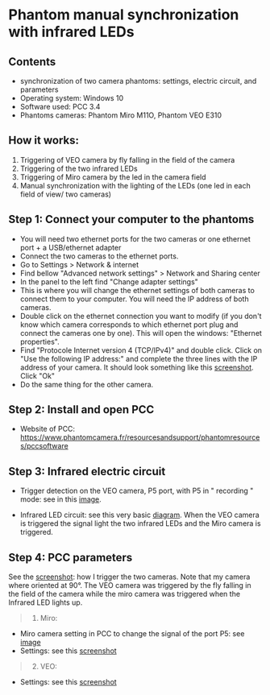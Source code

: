 # Phantom manual synchronization with infrared LEDs

## Contents
- synchronization of two camera phantoms: settings, electric circuit, and parameters
- Operating system: Windows 10 
- Software used: PCC 3.4
- Phantoms cameras: Phantom Miro M11O, Phantom VEO E310

## How it works: 
1. Triggering of VEO camera by fly falling in the field of the camera 
2. Triggering of the two infrared LEDs
3. Triggering of Miro camera by the led in the camera field 
4. Manual synchronization with the lighting of the LEDs (one led in each field of view/ two cameras)

## Step 1: Connect your computer to the phantoms
- You will need two ethernet ports for the two cameras or one ethernet port + a USB/ethernet adapter
- Connect the two cameras to the ethernet ports. 
- Go to Settings > Network & internet
- Find bellow "Advanced network settings" > Network and Sharing center 
- In the panel to the left find "Change adapter settings"
- This is where you will change the ethernet settings of both cameras to connect them to your computer. You will need the IP address of both cameras.
- Double click on the ethernet connection you want to modify (if you don't know which camera corresponds to which ethernet port plug and connect the cameras one by one). This will open the windows: "Ethernet properties".
- Find "Protocole Internet version 4 (TCP/IPv4)" and double click. Click on "Use the following IP address:" and complete the three lines with the IP address of your camera. It should look something like this [screenshot](https://user-images.githubusercontent.com/100707728/156538293-bd518ba3-276e-48d5-8bc5-71dbf7e93030.png). Click "Ok"
- Do the same thing for the other camera. 

## Step 2: Install and open PCC
- Website of PCC: https://www.phantomcamera.fr/resourcesandsupport/phantomresources/pccsoftware

## Step 3: Infrared electric circuit 
- Trigger detection on the VEO camera, P5 port, with P5 in " recording " mode: see in this [image](https://user-images.githubusercontent.com/100707728/156549922-d30fde64-473d-4005-b435-d5d9c6516db7.png). 

- Infrared LED circuit: see this very basic [diagram](https://user-images.githubusercontent.com/100707728/156557324-e85e71c7-09cf-4f59-9858-1ebf81a579b8.png). When the VEO camera is triggered the signal light the two infrared LEDs and the Miro camera is triggered. 

## Step 4: PCC parameters 
See the [screenshot](https://user-images.githubusercontent.com/100707728/156555562-c006bb96-4320-4dcf-a2eb-31f31e56c202.png): how I trigger the two cameras. Note that my camera where oriented at 90°. The VEO camera was triggered by the fly falling in the field of the camera while the miro camera was triggered when the Infrared LED lights up. 

> 1. Miro:
- Miro camera setting in PCC to change the signal of the port P5: see [image](https://user-images.githubusercontent.com/100707728/156550670-4fa0779d-3cff-4d8a-a129-bc22f25b675b.png)
- Settings: see this [screenshot](https://user-images.githubusercontent.com/100707728/156557653-f084d75e-e565-48ba-bffc-63030c6c2bdb.png)

> 2. VEO:
- Settings: see this [screenshot](https://user-images.githubusercontent.com/100707728/156557793-a7deb19f-9708-4fdd-9f60-70fee769d141.png)
